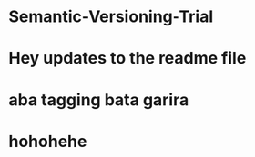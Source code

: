 # Semantic-Versioning-Trial

# Hey updates to the readme file

# aba tagging bata garira


# hohohehe